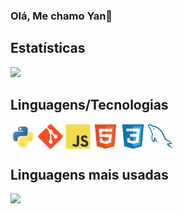 ### Olá, Me chamo Yan🤠

## Estatísticas
<div>
    <img height="180px" src="https://github-readme-stats.vercel.app/api?username=Carlos-Yan0&show_icons=true&theme=dark&include_all_commits=true&count_private=true"/>
</div>

## Linguagens/Tecnologias

<div style="display: inline_block">
    <img align="center" alt="Python" height="40" width="40" src="https://raw.githubusercontent.com/devicons/devicon/master/icons/python/python-original.svg">
    <img align="center" alt="Git" height="40" width="40" src="https://raw.githubusercontent.com/devicons/devicon/master/icons/git/git-original.svg">
    <img align="center" alt="JavaScript" height="40" width="40" src="https://raw.githubusercontent.com/devicons/devicon/master/icons/javascript/javascript-original.svg">
    <img align="center" alt="Html5" height="40" width="40" src="https://raw.githubusercontent.com/devicons/devicon/master/icons/html5/html5-original.svg">
    <img align="center" alt="Css3" height="40" width="40" src="https://raw.githubusercontent.com/devicons/devicon/master/icons/css3/css3-original.svg">
    <img align="center" alt="SQL" height="40" width="40" src="https://raw.githubusercontent.com/devicons/devicon/master/icons/mysql/mysql-original.svg">
</div>

## Linguagens mais usadas
<div>
  <img height="180px" src="https://github-readme-stats.vercel.app/api/top-langs/?username=Carlos-Yan0&layout=compact&langs_count=6&theme=dark"/>
</div>
